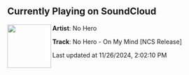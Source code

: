 ## Currently Playing on SoundCloud

[<img align="left" width="100" src="https://i1.sndcdn.com/artworks-rNi9UwmFHU2OknWE-L2he8g-t500x500.jpg">](https://soundcloud.com/nocopyrightsounds/no-hero-on-my-mind-ncs-release)

**Artist**: No Hero 

**Track**: No Hero - On My Mind [NCS Release]

Last updated at 11/26/2024, 2:02:10 PM
